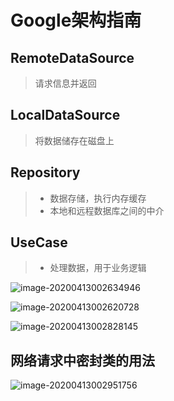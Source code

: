 # Google架构指南

## RemoteDataSource

> 请求信息并返回

## LocalDataSource

> 将数据储存在磁盘上

## Repository

> - 数据存储，执行内存缓存
> - 本地和远程数据库之间的中介

## UseCase

> - 处理数据，用于业务逻辑



![image-20200413002634946](https://tva1.sinaimg.cn/large/007S8ZIlgy1gdrg625ks4j31cw0q0n9s.jpg)



![image-20200413002620728](https://tva1.sinaimg.cn/large/007S8ZIlgy1gdrg5vcmakj31g60rcn6m.jpg)



![image-20200413002828145](https://tva1.sinaimg.cn/large/007S8ZIlgy1gdrg80tqm2j31fy0pqdrk.jpg)





## 网络请求中密封类的用法

![image-20200413002951756](https://tva1.sinaimg.cn/large/007S8ZIlgy1gdrg9hagydj31bm0l4qcy.jpg)


